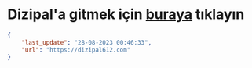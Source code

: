 # Dizipal'a gitmek için [buraya](https://dizipal612.com) tıklayın
    
```json
{
    "last_update": "28-08-2023 00:46:33",
    "url": "https://dizipal612.com"
}
```